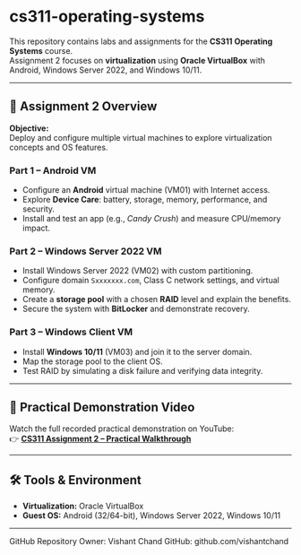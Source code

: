 # cs311-operating-systems
This repository contains labs and assignments for the **CS311 Operating Systems** course.  
Assignment 2 focuses on **virtualization** using **Oracle VirtualBox** with Android, Windows Server 2022, and Windows 10/11.

---

## 📝 Assignment 2 Overview
**Objective:**  
Deploy and configure multiple virtual machines to explore virtualization concepts and OS features.

### Part 1 – Android VM
- Configure an **Android** virtual machine (VM01) with Internet access.
- Explore **Device Care**: battery, storage, memory, performance, and security.
- Install and test an app (e.g., *Candy Crush*) and measure CPU/memory impact.

### Part 2 – Windows Server 2022 VM
- Install Windows Server 2022 (VM02) with custom partitioning.
- Configure domain `Sxxxxxxx.com`, Class C network settings, and virtual memory.
- Create a **storage pool** with a chosen **RAID** level and explain the benefits.
- Secure the system with **BitLocker** and demonstrate recovery.

### Part 3 – Windows Client VM
- Install **Windows 10/11** (VM03) and join it to the server domain.
- Map the storage pool to the client OS.
- Test RAID by simulating a disk failure and verifying data integrity.

---

## 🎥 Practical Demonstration Video
Watch the full recorded practical demonstration on YouTube:  
👉 [**CS311 Assignment 2 – Practical Walkthrough**](https://www.youtube.com/playlist?list=PLIkQGcEEajaEWuJvHXlly1Ba8oDRm4WeS)


---

## 🛠️ Tools & Environment
- **Virtualization:** Oracle VirtualBox 
- **Guest OS:** Android (32/64-bit), Windows Server 2022, Windows 10/11

---

GitHub Repository Owner: Vishant Chand
GitHub: github.com/vishantchand
